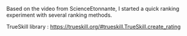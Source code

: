 Based on the video from ScienceEtonnante, I started a quick ranking experiment with several ranking methods.

TrueSkill library : https://trueskill.org/#trueskill.TrueSkill.create_rating
